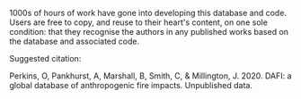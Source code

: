 1000s of hours of work have gone into developing this database and code. Users are free to copy, and reuse to their heart's content, on one sole condition: 
that they recognise the authors in any published works based on the database and associated code. 

Suggested citation:

Perkins, O, Pankhurst, A, Marshall, B, Smith, C, & Millington, J. 2020. DAFI: a global database of anthropogenic fire impacts. Unpublished data.  
